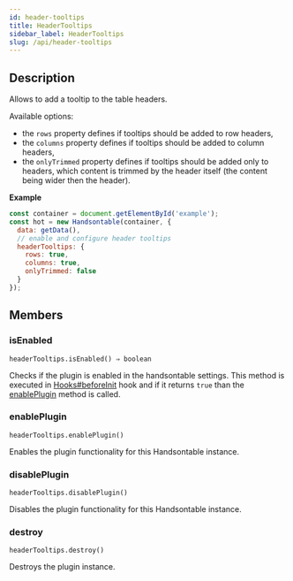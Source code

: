 ```yaml
---
id: header-tooltips
title: HeaderTooltips
sidebar_label: HeaderTooltips
slug: /api/header-tooltips
---
```

## Description


Allows to add a tooltip to the table headers.

Available options:
* the `rows` property defines if tooltips should be added to row headers,
* the `columns` property defines if tooltips should be added to column headers,
* the `onlyTrimmed` property defines if tooltips should be added only to headers, which content is trimmed by the header itself (the content being wider then the header).


**Example**  
```js
const container = document.getElementById('example');
const hot = new Handsontable(container, {
  data: getData(),
  // enable and configure header tooltips
  headerTooltips: {
    rows: true,
    columns: true,
    onlyTrimmed: false
  }
});
```

## Members
### isEnabled
`headerTooltips.isEnabled() ⇒ boolean`

Checks if the plugin is enabled in the handsontable settings. This method is executed in [Hooks#beforeInit](Hooks#beforeInit)
hook and if it returns `true` than the [enablePlugin](#HeaderTooltips+enablePlugin) method is called.



### enablePlugin
`headerTooltips.enablePlugin()`

Enables the plugin functionality for this Handsontable instance.



### disablePlugin
`headerTooltips.disablePlugin()`

Disables the plugin functionality for this Handsontable instance.



### destroy
`headerTooltips.destroy()`

Destroys the plugin instance.



